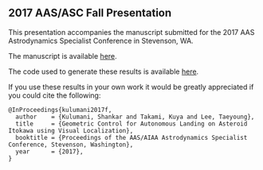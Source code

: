 ## 2017 AAS/ASC Fall Presentation

This presentation accompanies the manuscript submitted for the 2017 AAS Astrodynamics Specialist Conference in Stevenson, WA.

The manuscript is available [here](https://github.com/fdcl-gwu/2017_AAS_fall_manuscript).

The code used to generate these results is available [here](https://github.com/fdcl-gwu/asteroid_dumbbell).

If you use these results in your own work it would be greatly appreciated if you could cite the following:

~~~
@InProceedings{kulumani2017f,
  author    = {Kulumani, Shankar and Takami, Kuya and Lee, Taeyoung},
  title     = {Geometric Control for Autonomous Landing on Asteroid Itokawa using Visual Localization},
  booktitle = {Proceedings of the AAS/AIAA Astrodynamics Specialist Conference, Stevenson, Washington},
  year      = {2017},
}
~~~
